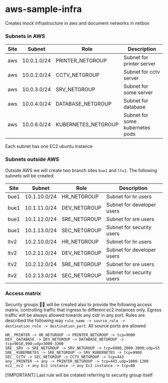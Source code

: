 # aws-sample-infra

Creates mock infrastructure in aws and document networks in netbox

### Subnets in AWS
| Site | Subnet | Role | Description
| --- | --- | --- | --- |
| aws | 10.0.1.0/24 | PRINTER_NETGROUP | Subnet for printer server|
| aws | 10.0.2.0/24 | CCTV_NETGROUP | Subnet for cctv server|
| aws | 10.0.3.0/24 | SRV_NETGROUP | Subnet for some server|
| aws | 10.0.4.0/24 | DATABASE_NETGROUP | Subnet for database |
| aws | 10.0.6.0/24 | KUBERNETES_NETGROUP | Subnet for some kubernetes pods |

Each subnet has one EC2 ubuntu instance

### Subnets outside AWS
Outside AWS we will create two branch sites `bue1` and `ltv2`. The following subnets will be created:

| Site | Subnet | Role | Description
| --- | --- | --- | --- |
| bue1 | 10.1.10.0/24 | HR_NETGROUP | Subnet for hr users|
| bue1 | 10.1.11.0/24 | DEV_NETGROUP | Subnet for developer users|
| bue1 | 10.1.12.0/24 | SRE_NETGROUP | Subnet for sre users|
| bue1 | 10.1.13.0/24 | SEC_NETGROUP | Subnet for security users|
| ltv2 | 10.2.10.0/24 | HR_NETGROUP | Subnet for hr users|
| ltv2 | 10.2.11.0/24 | DEV_NETGROUP | Subnet for developer users|
| ltv2 | 10.2.12.0/24 | SRE_NETGROUP | Subnet for sre users|
| ltv2 | 10.2.13.0/24 | SEC_NETGROUP | Subnet for security users|

### Access matrix
Security groups :male_detective: will be created also to provide the following access matrix, controlling traffic that ingress to different ec2 instances only. Egress traffic will be always allowed towards any cidr in any port. Rules are described the following way `rule_name -> source_role -> destination_role -> destination_port`. All source ports are allowed

    HR__PRINTER -> HR_NETGROUP -> PRINTER_NETGROUP -> tcp=9000
    DEV__DATABASE -> DEV_NETGROUP -> DATABASE_NETGROUP -> tcp=9010,990;udp=3000-3200
    SRE__SRV -> SRE_NETGROUP -> SRV_NETGROUP -> tcp=9900,2000-3000;udp=53
    SRE__KUBERNETES -> SRE_NETGROUP -> SRV_KUBERNETES -> tcp=9900
    SEC__CCTV -> SEC_NETGROUP -> CCTV_NETGROUP -> tcp=443
    any__PRINTER -> any -> PRINTER_NETGROUP -> tcp=443,udp=1000-1200
    ec2__ec2 -> any Ec2 instance -> any Ec2 instance -> tcp=80

[!IMPORTANT]
Last rule will be created referring to security group itself
